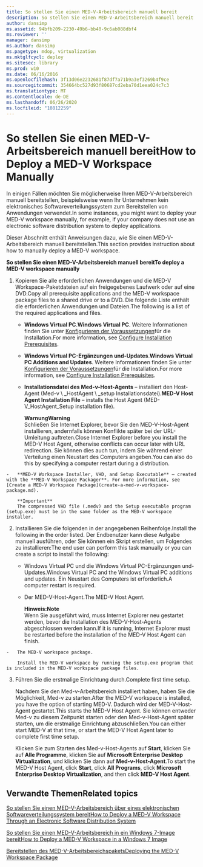 ```yaml
---
title: So stellen Sie einen MED-V-Arbeitsbereich manuell bereit
description: So stellen Sie einen MED-V-Arbeitsbereich manuell bereit
author: dansimp
ms.assetid: 94bfb209-2230-49b6-bb40-9c6ab088dbf4
ms.reviewer: ''
manager: dansimp
ms.author: dansimp
ms.pagetype: mdop, virtualization
ms.mktglfcycl: deploy
ms.sitesec: library
ms.prod: w10
ms.date: 06/16/2016
ms.openlocfilehash: 3f13d06e2232681f87df7a71b9a3ef3269b4f9ce
ms.sourcegitcommit: 354664bc527d93f80687cd2eba70d1eea024c7c3
ms.translationtype: MT
ms.contentlocale: de-DE
ms.lasthandoff: 06/26/2020
ms.locfileid: "10812259"
---
```

# <span data-ttu-id="66fac-103">So stellen Sie einen MED-V-Arbeitsbereich manuell bereit</span><span class="sxs-lookup"><span data-stu-id="66fac-103">How to Deploy a MED-V Workspace Manually</span></span>


<span data-ttu-id="66fac-104">In einigen Fällen möchten Sie möglicherweise Ihren MED-V-Arbeitsbereich manuell bereitstellen, beispielsweise wenn Ihr Unternehmen kein elektronisches Softwareverteilungssystem zum Bereitstellen von Anwendungen verwendet.</span><span class="sxs-lookup"><span data-stu-id="66fac-104">In some instances, you might want to deploy your MED-V workspace manually, for example, if your company does not use an electronic software distribution system to deploy applications.</span></span>

<span data-ttu-id="66fac-105">Dieser Abschnitt enthält Anweisungen dazu, wie Sie einen MED-V-Arbeitsbereich manuell bereitstellen.</span><span class="sxs-lookup"><span data-stu-id="66fac-105">This section provides instruction about how to manually deploy a MED-V workspace.</span></span>

**<span data-ttu-id="66fac-106">So stellen Sie einen MED-V-Arbeitsbereich manuell bereit</span><span class="sxs-lookup"><span data-stu-id="66fac-106">To deploy a MED-V workspace manually</span></span>**

1.  <span data-ttu-id="66fac-107">Kopieren Sie alle erforderlichen Anwendungen und die MED-V Workspace-Paketdateien auf ein freigegebenes Laufwerk oder auf eine DVD.</span><span class="sxs-lookup"><span data-stu-id="66fac-107">Copy all prerequisite applications and the MED-V workspace package files to a shared drive or to a DVD.</span></span> <span data-ttu-id="66fac-108">Die folgende Liste enthält die erforderlichen Anwendungen und Dateien.</span><span class="sxs-lookup"><span data-stu-id="66fac-108">The following is a list of the required applications and files.</span></span>

    -   <span data-ttu-id="66fac-109">**Windows Virtual PC**.</span><span class="sxs-lookup"><span data-stu-id="66fac-109">**Windows Virtual PC**.</span></span> <span data-ttu-id="66fac-110">Weitere Informationen finden Sie unter [Konfigurieren der Voraussetzungen](configure-installation-prerequisites.md)für die Installation.</span><span class="sxs-lookup"><span data-stu-id="66fac-110">For more information, see [Configure Installation Prerequisites](configure-installation-prerequisites.md).</span></span>

    -   <span data-ttu-id="66fac-111">**Windows Virtual PC-Ergänzungen und-Updates**.</span><span class="sxs-lookup"><span data-stu-id="66fac-111">**Windows Virtual PC Additions and Updates**.</span></span> <span data-ttu-id="66fac-112">Weitere Informationen finden Sie unter [Konfigurieren der Voraussetzungen](configure-installation-prerequisites.md)für die Installation.</span><span class="sxs-lookup"><span data-stu-id="66fac-112">For more information, see [Configure Installation Prerequisites](configure-installation-prerequisites.md).</span></span>

    -   <span data-ttu-id="66fac-113">**Installationsdatei des Med-v-Host-Agents** – installiert den Host-Agent (Med-v \ _HostAgent \ _setup Installationsdatei).</span><span class="sxs-lookup"><span data-stu-id="66fac-113">**MED-V Host Agent Installation File** – installs the Host Agent (MED-V\_HostAgent\_Setup installation file).</span></span>

        **<span data-ttu-id="66fac-114">Warnung</span><span class="sxs-lookup"><span data-stu-id="66fac-114">Warning</span></span>**  
        <span data-ttu-id="66fac-115">Schließen Sie Internet Explorer, bevor Sie den MED-V-Host-Agent installieren, andernfalls können Konflikte später bei der URL-Umleitung auftreten.</span><span class="sxs-lookup"><span data-stu-id="66fac-115">Close Internet Explorer before you install the MED-V Host Agent, otherwise conflicts can occur later with URL redirection.</span></span> <span data-ttu-id="66fac-116">Sie können dies auch tun, indem Sie während einer Verteilung einen Neustart des Computers angeben.</span><span class="sxs-lookup"><span data-stu-id="66fac-116">You can also do this by specifying a computer restart during a distribution.</span></span>



~~~
-   **MED-V Workspace Installer, VHD, and Setup Executable** – created with the **MED-V Workspace Packager**. For more information, see [Create a MED-V Workspace Package](create-a-med-v-workspace-package.md).

    **Important**  
    The compressed VHD file (.medv) and the Setup executable program (setup.exe) must be in the same folder as the MED-V workspace installer.
~~~



2. <span data-ttu-id="66fac-117">Installieren Sie die folgenden in der angegebenen Reihenfolge.</span><span class="sxs-lookup"><span data-stu-id="66fac-117">Install the following in the order listed.</span></span> <span data-ttu-id="66fac-118">Der Endbenutzer kann diese Aufgabe manuell ausführen, oder Sie können ein Skript erstellen, um Folgendes zu installieren:</span><span class="sxs-lookup"><span data-stu-id="66fac-118">The end user can perform this task manually or you can create a script to install the following:</span></span>

   -   <span data-ttu-id="66fac-119">Windows Virtual PC und die Windows Virtual PC-Ergänzungen und-Updates.</span><span class="sxs-lookup"><span data-stu-id="66fac-119">Windows Virtual PC and the Windows Virtual PC additions and updates.</span></span> <span data-ttu-id="66fac-120">Ein Neustart des Computers ist erforderlich.</span><span class="sxs-lookup"><span data-stu-id="66fac-120">A computer restart is required.</span></span>

   -   <span data-ttu-id="66fac-121">Der MED-V-Host-Agent.</span><span class="sxs-lookup"><span data-stu-id="66fac-121">The MED-V Host Agent.</span></span>

       **<span data-ttu-id="66fac-122">Hinweis:</span><span class="sxs-lookup"><span data-stu-id="66fac-122">Note</span></span>**  
       <span data-ttu-id="66fac-123">Wenn Sie ausgeführt wird, muss Internet Explorer neu gestartet werden, bevor die Installation des MED-V-Host-Agents abgeschlossen werden kann.</span><span class="sxs-lookup"><span data-stu-id="66fac-123">If it is running, Internet Explorer must be restarted before the installation of the MED-V Host Agent can finish.</span></span>



~~~
-   The MED-V workspace package.

    Install the MED-V workspace by running the setup.exe program that is included in the MED-V workspace package files.
~~~

3. <span data-ttu-id="66fac-124">Führen Sie die erstmalige Einrichtung durch.</span><span class="sxs-lookup"><span data-stu-id="66fac-124">Complete first time setup.</span></span>

   <span data-ttu-id="66fac-125">Nachdem Sie den Med-v-Arbeitsbereich installiert haben, haben Sie die Möglichkeit, Med-v zu starten.</span><span class="sxs-lookup"><span data-stu-id="66fac-125">After the MED-V workspace is installed, you have the option of starting MED-V.</span></span> <span data-ttu-id="66fac-126">Dadurch wird der MED-V-Host-Agent gestartet.</span><span class="sxs-lookup"><span data-stu-id="66fac-126">This starts the MED-V Host Agent.</span></span> <span data-ttu-id="66fac-127">Sie können entweder Med-v zu diesem Zeitpunkt starten oder den Med-v-Host-Agent später starten, um die erstmalige Einrichtung abzuschließen.</span><span class="sxs-lookup"><span data-stu-id="66fac-127">You can either start MED-V at that time, or start the MED-V Host Agent later to complete first time setup.</span></span>

   <span data-ttu-id="66fac-128">Klicken Sie zum Starten des Med-v-Host-Agents auf **Start**, klicken Sie auf **Alle Programme**, klicken Sie auf **Microsoft Enterprise Desktop Virtualization**, und klicken Sie dann auf **Med-v-Host-Agent**.</span><span class="sxs-lookup"><span data-stu-id="66fac-128">To start the MED-V Host Agent, click **Start**, click **All Programs**, click **Microsoft Enterprise Desktop Virtualization**, and then click **MED-V Host Agent**.</span></span>

## <span data-ttu-id="66fac-129">Verwandte Themen</span><span class="sxs-lookup"><span data-stu-id="66fac-129">Related topics</span></span>


[<span data-ttu-id="66fac-130">So stellen Sie einen MED-V-Arbeitsbereich über eines elektronischen Softwareverteilungssystem bereit</span><span class="sxs-lookup"><span data-stu-id="66fac-130">How to Deploy a MED-V Workspace Through an Electronic Software Distribution System</span></span>](how-to-deploy-a-med-v-workspace-through-an-electronic-software-distribution-system.md)

[<span data-ttu-id="66fac-131">So stellen Sie einen MED-V-Arbeitsbereich in ein Windows 7-Image bereit</span><span class="sxs-lookup"><span data-stu-id="66fac-131">How to Deploy a MED-V Workspace in a Windows 7 Image</span></span>](how-to-deploy-a-med-v-workspace-in-a-windows-7-image.md)

[<span data-ttu-id="66fac-132">Bereitstellen des MED-V-Arbeitsbereichspakets</span><span class="sxs-lookup"><span data-stu-id="66fac-132">Deploying the MED-V Workspace Package</span></span>](deploying-the-med-v-workspace-package.md)









